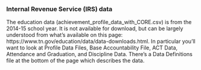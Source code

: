 ### Internal Revenue Service (IRS) data

<p>The education data (achievement_profile_data_with_CORE.csv) is from the 2014-15 school year. It is not available for download, but can be largely understood from what’s available on this page: https://www.tn.gov/education/data/data-downloads.html. In particular you’ll want to look at Profile Data Files, Base Accountability File, ACT Data, Attendance and Graduation, and Discipline Data. There’s a Data Definitions file at the bottom of the page which describes the data. </p>
